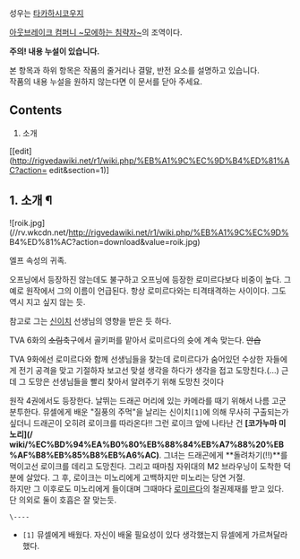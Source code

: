 성우는 [타카하시코우지](%ED%83%80%EC%B9%B4%ED%95%98%EC%8B%9C%20%EC%BD%94%EC%9A%B0%EC%A7%80.md)  

[아웃브레이크 컴퍼니 ~모에하는 침략자~](%EC%95%84%EC%9B%83%EB%B8%8C%EB%A0%88%EC%9D%B4%ED%81%AC%20%EC%BB%B4%ED%8D%BC%EB%8B%88%20%7E%EB%AA%A8%EC%97%90%ED%95%98%EB%8A%94%20%EC%B9%A8%EB%9E%B5%EC%9E%90%7E.md)의 조역이다.

**주의! 내용 누설이 있습니다.**  
  
본 항목과 하위 항목은 작품의 줄거리나 결말, 반전 요소를 설명하고 있습니다.  
작품의 내용 누설을 원하지 않는다면 이 문서를 닫아 주세요.

  

## Contents

    

1. 소개 

[[edit](http://rigvedawiki.net/r1/wiki.php/%EB%A1%9C%EC%9D%B4%ED%81%AC?action=
edit&section=1)]

## 1. 소개 ¶

![roik.jpg](//rv.wkcdn.net/http://rigvedawiki.net/r1/wiki.php/%EB%A1%9C%EC%9D%
B4%ED%81%AC?action=download&value=roik.jpg)

  

엘프 속성의 귀족.

  

오프닝에서 등장하진 않는데도 불구하고 오프닝에 등장한 로미르다보다 비중이 높다. 그 예로 원작에서 그의 이름이 언급된다. 항상 로미르다와는
티격태격하는 사이이다. 그도 역시 지고 싶지 않는 듯.

  

참고로 그는 [신이치](%EC%B9%B4%EB%85%B8%20%EC%8B%A0%EC%9D%B4%EC%B9%98.md) 선생님의 영향을
받은 듯 하다.

  

TVA 6화의 <del>소림</del>축구에서 골키퍼를 맡아서 로미르다의 슛에 계속 맞는다. <del>안습</del>

  

TVA 9화에선 로미르다와 함께 선생님들을 찾는데 로미르다가 숨어있던 수상한 자들에게 전기 공격을 맞고 기절하자 보고선 맞설 생각을 하다가
생각을 접고 도망친다.(...) 근데 그 도망은 선생님들을 빨리 찾아서 알려주기 위해 도망친 것이다

  

원작 4권에서도 등장한다. 날뛰는 드래곤 머리에 있는 카메라를 때기 위해서 나름 고군분투한다. 뮤셀에게 배운 "질풍의 주먹"을 날리는
신이치`[1]`에 의해 무사히 구출되는가 싶더니 드래곤이 오히려 로이크를 따라온다!! 그런 로이크 앞에 나타난 건 **[코가누마 미노리](/
wiki/%EC%BD%94%EA%B0%80%EB%88%84%EB%A7%88%20%EB%AF%B8%EB%85%B8%EB%A6%AC)**.
그녀는 드래곤에게 **돌려차기(!!)**를 먹이고선 로이크를 데리고 도망친다. 그리고 때마침 자위대의 M2 브라우닝이 도착한 덕분에 살았다.
그 후, 로이크는 미노리에게 고백하지만 미노리는 당연 거절.  
하지만 그 이후로도 미노리에게 들이대며 그때마다 [로미르다](%EB%A1%9C%EB%AF%B8%EB%A5%B4%EB%8B%A4.md)의
철권제재를 받고 있다. 단 의외로 둘이 호흡은 잘 맞는듯.

`\----`

  * `[1]` 뮤셀에게 배웠다. 자신이 배울 필요성이 있다 생각했는지 뮤셀에게 가르쳐달라 했다.

